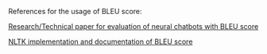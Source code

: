 References for the usage of BLEU score:

[Research/Technical paper for evaluation of neural chatbots with BLEU score](https://www.researchgate.net/publication/334430139_Evaluating_a_neural_multi-turn_chatbot_using_BLEU_score)


[NLTK implementation and documentation of BLEU score](https://www.nltk.org/_modules/nltk/translate/bleu_score.html)